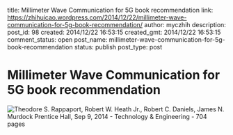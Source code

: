 title: Millimeter Wave Communication for 5G book recommendation
link: https://zhihuicao.wordpress.com/2014/12/22/millimeter-wave-communication-for-5g-book-recommendation/
author: myczhih
description: 
post_id: 98
created: 2014/12/22 16:53:15
created_gmt: 2014/12/22 16:53:15
comment_status: open
post_name: millimeter-wave-communication-for-5g-book-recommendation
status: publish
post_type: post

# Millimeter Wave Communication for 5G book recommendation

![Theodore S. Rappaport, Robert W. Heath Jr., Robert C. Daniels, James N. Murdock Prentice Hall, Sep 9, 2014 - Technology & Engineering - 704 pages](http://www.informit.com/ShowCover.aspx?isbn=0132172283)